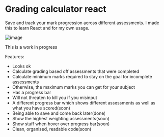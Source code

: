 # Grading calculator react

Save and track your mark progression across different assessments. I made this to learn React and for my own usage.

![image](https://github.com/skybird23333/grading-calculator-react/assets/58811224/11466e6d-d1bf-40b2-abd1-40977cb13acf)



This is a work in progress

Features:
- Looks ok
- Calculate grading based off assessments that were completed
- Calculate minimum marks required to stay on the goal for incomplete assessments
- Otherwise, the maximum marks you can get for your subject
- Has a progress bar
- Will not threaten to kill you if you misinput
- A different progress bar which shows different assessments as well as what you have scored(soon)
- Being able to save and come back later(done)
- Show the highest weighting assessments(soon)
- Show stuff when hover over progress bar(soon)
- Clean, organised, readable code(soon)
